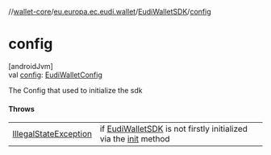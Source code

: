 //[wallet-core](../../../index.md)/[eu.europa.ec.eudi.wallet](../index.md)/[EudiWalletSDK](index.md)/[config](config.md)

# config

[androidJvm]\
val [config](config.md): [EudiWalletConfig](../-eudi-wallet-config/index.md)

The Config that used to initialize the sdk

#### Throws

| | |
|---|---|
| [IllegalStateException](https://kotlinlang.org/api/latest/jvm/stdlib/kotlin/-illegal-state-exception/index.html) | if [EudiWalletSDK](index.md) is not firstly initialized via the [init](init.md) method |
